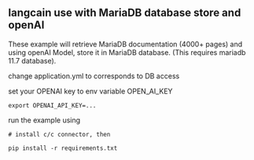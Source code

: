 ## langcain use with MariaDB database store and openAI

These example will retrieve MariaDB documentation (4000+ pages) and using openAI Model, store it in MariaDB database.
(This requires mariadb 11.7 database).

change application.yml to corresponds to DB access

set your OPENAI key to env variable OPEN_AI_KEY
```
export OPENAI_API_KEY=...
```

run the example using



```
# install c/c connector, then

pip install -r requirements.txt

```
